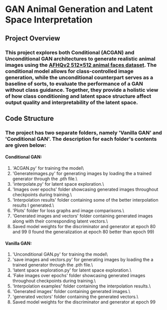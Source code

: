 # **GAN Animal Generation and Latent Space Interpretation**

## **Project Overview**
### This project explores both Conditional (ACGAN) and Unconditional GAN architectures to generate realistic animal images using the [AFHQv2 512×512 animal faces dataset](https://www.kaggle.com/datasets/dimensi0n/afhq-512). The conditional model allows for class-controlled image generation, while the unconditional counterpart serves as a baseline of sorts, to evaluate the performance of a GAN without class guidance. Together, they provide a holistic view of how class conditioning and latent space structure affect output quality and interpretability of the latent space.

## **Code Structure**
### The project has two separate folders, namely 'Vanilla GAN' and 'Conditional GAN'. The description for each folder's contents are given below:
#### Conditional GAN:
1. 'ACGAN.py' for training the model\
2. 'Generateimages.py' for generating images by loading the a trained generator through the .pth file.\
3. 'interpolate.py' for latent space exploration.\
4. 'Images over epochs' folder showcasing generated images throughout checkpoints during training.\
5. 'Interpolation results' folder containing some of the better interpolation results I generated.\
6. 'Plots' folder for loss graphs and image comparisons.\
7. 'Generated images and vectors' folder containing generated images along with their corresponding latent vectors.\
8. Saved model weights for the discriminator and generator at epoch 80 and 99 (I found the generalization at epoch 80 better than epoch 99)


#### Vanilla GAN:
1. 'Unconditional GAN.py' for training the model\
2. 'save images and vectors.py' for generating images by loading the a trained generator through the .pth file.\
3. 'latent space exploration.py' for latent space exploration.\
4. 'Fake images over epochs' folder showcasing generated images throughout checkpoints during training.\
5. 'Interpolation examples' folder containing the interpolation results.\
6. 'Generated images' folder containing generated images.\
7. 'generated vectors' folder containing the generated vectors.\
8. Saved model weights for the discriminator and generator at epoch 99









